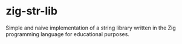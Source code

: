 # zig-str-lib
Simple and naive implementation of a string library written in the Zig programming language for educational purposes.
